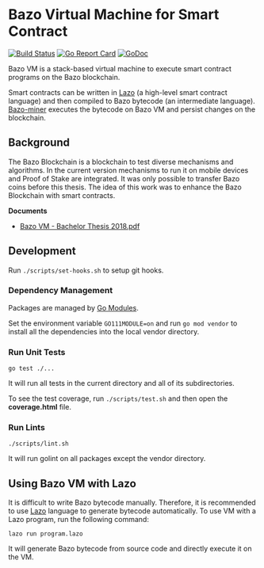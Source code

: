# Bazo Virtual Machine for Smart Contract

[![Build Status](https://travis-ci.org/bazo-blockchain/bazo-vm.svg?branch=master)](https://travis-ci.org/bazo-blockchain/bazo-vm)
[![Go Report Card](https://goreportcard.com/badge/github.com/bazo-blockchain/bazo-vm)](https://goreportcard.com/report/github.com/bazo-blockchain/bazo-vm)
[![GoDoc](https://godoc.org/github.com/bazo-blockchain/bazo-vm?status.svg)](https://godoc.org/github.com/bazo-blockchain/bazo-vm)

Bazo VM is a stack-based virtual machine to execute smart contract programs on the Bazo blockchain.

Smart contracts can be written in [Lazo](https://github.com/bazo-blockchain/lazo) (a high-level smart contract language) 
and then compiled to Bazo bytecode (an intermediate language).
[Bazo-miner](https://github.com/bazo-blockchain/bazo-miner) executes the bytecode on Bazo VM 
and persist changes on the blockchain.

## Background 

The Bazo Blockchain is a blockchain to test diverse mechanisms and algorithms.
In the current version mechanisms to run it on mobile devices
and Proof of Stake are integrated. It was only possible to transfer Bazo
coins before this thesis. The idea of this work was to enhance the Bazo
Blockchain with smart contracts.

**Documents**
* [Bazo VM - Bachelor Thesis 2018.pdf](https://eprints.hsr.ch/682/1/FS%202018-BA-EP-Steiner-Meier-Integrating%20Smart%20Contracts%20into%20the%20Bazo%20Blockchain.pdf) 

## Development

Run `./scripts/set-hooks.sh` to setup git hooks.

###  Dependency Management

Packages are managed by [Go Modules](https://github.com/golang/go/wiki/Modules). 

Set the environment variable `GO111MODULE=on` and run `go mod vendor` 
to install all the dependencies into the local vendor directory.

### Run Unit Tests

    go test ./... 

It will run all tests in the current directory and all of its subdirectories.

To see the test coverage, run `./scripts/test.sh` and then open the **coverage.html** file.

### Run Lints

    ./scripts/lint.sh
    
It will run golint on all packages except the vendor directory.

## Using Bazo VM with Lazo

It is difficult to write Bazo bytecode manually. Therefore, it is recommended to use [Lazo](https://github.com/bazo-blockchain/lazo)
language to generate bytecode automatically. To use VM with a Lazo program, run the following command:

    lazo run program.lazo

It will generate Bazo bytecode from source code and directly execute it on the VM.